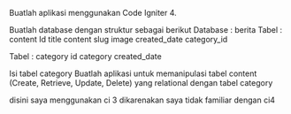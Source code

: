 Buatlah aplikasi menggunakan Code Igniter 4.

Buatlah database dengan struktur sebagai berikut
Database : berita
Tabel : content
Id
title
content
slug
image
created_date
category_id

Tabel : category
id
category
created_date

Isi tabel category
Buatlah aplikasi untuk memanipulasi tabel content (Create, Retrieve, Update, Delete) yang relational dengan tabel category

disini saya menggunakan ci 3 dikarenakan saya tidak familiar dengan ci4
